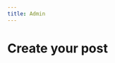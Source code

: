 ```yaml
---
title: Admin
---
```

<script src="https://unpkg.com/netlify-cms@^2.0.0/dist/netlify-cms.js"></script>
<h1> Create your post </h1>
